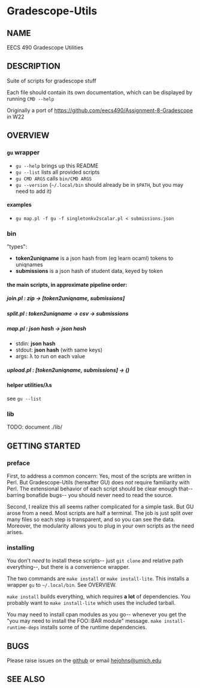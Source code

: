 # Gradescope-Utils

## NAME
EECS 490 Gradescope Utilities

## DESCRIPTION
Suite of scripts for gradescope stuff

Each file should contain its own documentation, which can be displayed by running `CMD --help`

Originally a port of
<https://github.com/eecs490/Assignment-8-Gradescope>
in W22

## OVERVIEW
### `gu` wrapper
- `gu --help` brings up this README
- `gu --list` lists all provided scripts
- `gu CMD ARGS` calls `bin/CMD ARGS`
- `gu --version`
(`~/.local/bin` should already be in `$PATH`, but you may need to add it)

#### examples
- `gu map.pl -f gu -f singletonkv2scalar.pl < submissions.json`

### bin
"types":

- **token2uniqname** is a json hash from (eg learn ocaml) tokens to uniqnames
- **submissions** is a json hash of student data, keyed by token

#### the main scripts, in approximate pipeline order:
##### join.pl : **zip** → [**token2uniqname**, **submissions**]
##### split.pl : **token2uniqname** → **csv** → **submissions**
##### map.pl : **json hash** → **json hash**
- stdin: **json hash**
- stdout: **json hash** (with same keys)
- args: λ to run on each value

##### upload.pl : [**token2uniqname**, **submissions**] → ()
#### helper utilities/λs
see `gu --list`

### lib
TODO: document ./lib/

## GETTING STARTED

### preface
First, to address a common concern:
Yes, most of the scripts are written in Perl.
But Gradescope-Utils (hereafter GU) does *not* require familiarity with Perl.
The extensional behavior of each script should be clear enough that--
barring bonafide bugs--
you should never need to read the source.

Second, I realize this all seems rather complicated for a simple task.
But GU arose from a need.
Most scripts are half a terminal.
The job is just split over many files so each step is transparent,
and so you can see the data.
Moreover, the modularity allows you to plug in your own scripts as the need arises.
### installing
You don't *need* to install these scripts-- just `git clone` and relative path everything--,
but there is a convenience wrapper.

The two commands are
`make install`
or `make install-lite`.
This installs a wrapper `gu` to `~/.local/bin`.
See OVERVIEW.

`make install` builds everything, which requires **a lot** of dependencies.
You probably want to `make install-lite` which uses the included tarball.

You may need to install cpan modules as you go-- whenever you get the "you may need to install the FOO::BAR module" message.
`make install-runtime-deps` installs some of the runtime dependencies.
## BUGS
Please raise issues on the [github](https://github.com/eecs490/gradescope-utils)
or email [hejohns@umich.edu](mailto:hejohns@umich.edu)
## SEE ALSO
